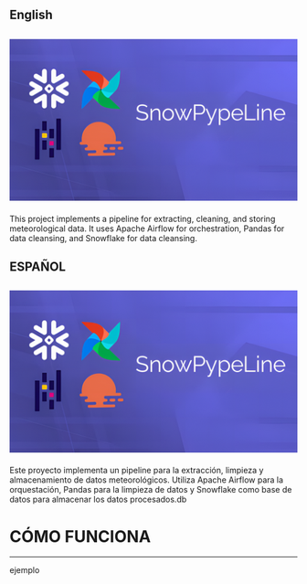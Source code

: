 ## **English**
![proyect cover](images/project_cover.png)
---
This project implements a pipeline for 
extracting, cleaning, and storing meteorological data. It uses Apache Airflow for orchestration, Pandas for data cleansing, and Snowflake for data cleansing.

## **ESPAÑOL**
![proyect cover](images/project_cover.png)
---
Este proyecto implementa un pipeline para la extracción, limpieza y almacenamiento de datos meteorológicos. Utiliza Apache Airflow para la orquestación, Pandas para la limpieza de datos y Snowflake como base de datos para almacenar los datos procesados.db 

# CÓMO FUNCIONA
---
ejemplo
